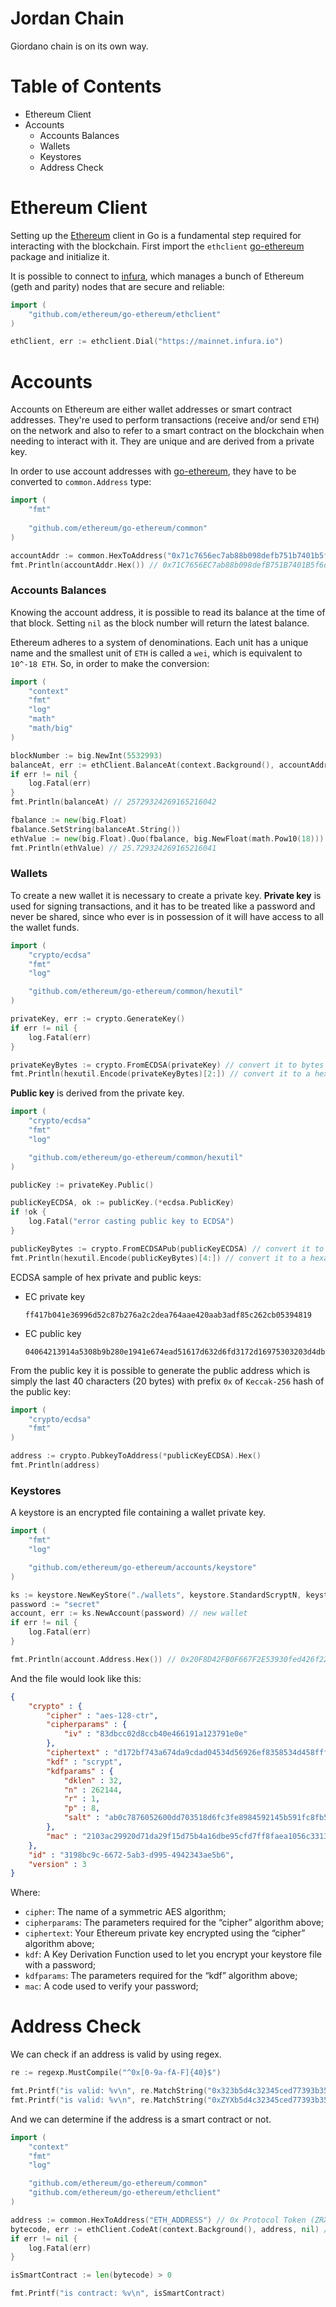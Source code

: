 # Jordan Chain

Giordano chain is on its own way.

# Table of Contents

- Ethereum Client
- Accounts
  - Accounts Balances
  - Wallets
  - Keystores
  - Address Check

# Ethereum Client

Setting up the [Ethereum](https://ethereum.org/en/) client in Go is a fundamental step required for interacting with the blockchain. First import the `ethclient` [go-ethereum](https://pkg.go.dev/github.com/ethereum/go-ethereum) package and initialize it.

It is possible to connect to [infura](https://www.infura.io), which manages a bunch of Ethereum (geth and parity) nodes that are secure and reliable:

```go
import (
    "github.com/ethereum/go-ethereum/ethclient"
)

ethClient, err := ethclient.Dial("https://mainnet.infura.io")
```

# Accounts

Accounts on Ethereum are either wallet addresses or smart contract addresses. They're used to perform transactions (receive and/or send `ETH`) on the network and also to refer to a smart contract on the blockchain when needing to interact with it. They are unique and are derived from a private key.

In order to use account addresses with [go-ethereum](https://pkg.go.dev/github.com/ethereum/go-ethereum), they have to be converted to `common.Address` type:

```go
import (
    "fmt"
	
    "github.com/ethereum/go-ethereum/common"
)

accountAddr := common.HexToAddress("0x71c7656ec7ab88b098defb751b7401b5f6d8976f")
fmt.Println(accountAddr.Hex()) // 0x71C7656EC7ab88b098defB751B7401B5f6d8976F
```

### Accounts Balances

Knowing the account address, it is possible to read its balance at the time of that block. Setting `nil` as the block number will return the latest balance.

Ethereum adheres to a system of denominations. Each unit has a unique name and the smallest unit of `ETH` is called a `wei`, which is equivalent to `10^-18 ETH`. So, in order to make the conversion:

```go
import (
    "context"
    "fmt"
    "log"
    "math"
    "math/big"
)

blockNumber := big.NewInt(5532993)
balanceAt, err := ethClient.BalanceAt(context.Background(), accountAddr, blockNumber)
if err != nil {
    log.Fatal(err)
}
fmt.Println(balanceAt) // 25729324269165216042

fbalance := new(big.Float)
fbalance.SetString(balanceAt.String())
ethValue := new(big.Float).Quo(fbalance, big.NewFloat(math.Pow10(18)))
fmt.Println(ethValue) // 25.729324269165216041
```

### Wallets

To create a new wallet it is necessary to create a private key. **Private key** is used for signing transactions, and it has to be treated like a password and never be shared, since who ever is in possession of it will have access to all the wallet funds.

```go
import (
    "crypto/ecdsa"
    "fmt"
    "log"

    "github.com/ethereum/go-ethereum/common/hexutil"
)

privateKey, err := crypto.GenerateKey()
if err != nil {
    log.Fatal(err)
}

privateKeyBytes := crypto.FromECDSA(privateKey) // convert it to bytes
fmt.Println(hexutil.Encode(privateKeyBytes)[2:]) // convert it to a hexadecimal string and strip the 0x after it's hex encoded
```

**Public key** is derived from the private key.

```go
import (
    "crypto/ecdsa"
    "fmt"
    "log"

    "github.com/ethereum/go-ethereum/common/hexutil"
)

publicKey := privateKey.Public()

publicKeyECDSA, ok := publicKey.(*ecdsa.PublicKey)
if !ok {
    log.Fatal("error casting public key to ECDSA")
}

publicKeyBytes := crypto.FromECDSAPub(publicKeyECDSA) // convert it to bytes
fmt.Println(hexutil.Encode(publicKeyBytes)[4:]) // convert it to a hexadecimal string and strip the 0x and the first 2 characters (i.e. 04) which is always the EC prefix and is not required
```

ECDSA sample of hex private and public keys:
- EC private key
  ```
  ff417b041e36996d52c87b276a2c2dea764aae420aab3adf85c262cb05394819
  ```
- EC public key
  ```
  04064213914a5308b9b280e1941e674ead51617d632d6fd3172d16975303203d4db9debdc75ec90f1105969921ccbdf27f099fc1d47b36336e19aac35db68cda33
  ```
  
From the public key it is possible to generate the public address which is simply the last 40 characters (20 bytes) with prefix `0x` of `Keccak-256` hash of the public key:

```go
import (
    "crypto/ecdsa"
    "fmt"
)

address := crypto.PubkeyToAddress(*publicKeyECDSA).Hex()
fmt.Println(address)
```

### Keystores

A keystore is an encrypted file containing a wallet private key. 

```go
import (
    "fmt"
    "log"

    "github.com/ethereum/go-ethereum/accounts/keystore"
)

ks := keystore.NewKeyStore("./wallets", keystore.StandardScryptN, keystore.StandardScryptP)
password := "secret"
account, err := ks.NewAccount(password) // new wallet
if err != nil {
    log.Fatal(err)
}

fmt.Println(account.Address.Hex()) // 0x20F8D42FB0F667F2E53930fed426f225752453b3
```

And the file would look like this:

```json
{
    "crypto" : {
        "cipher" : "aes-128-ctr",
        "cipherparams" : {
            "iv" : "83dbcc02d8ccb40e466191a123791e0e"
        },
        "ciphertext" : "d172bf743a674da9cdad04534d56926ef8358534d458fffccd4e6ad2fbde479c",
        "kdf" : "scrypt",
        "kdfparams" : {
            "dklen" : 32,
            "n" : 262144,
            "r" : 1,
            "p" : 8,
            "salt" : "ab0c7876052600dd703518d6fc3fe8984592145b591fc8fb5c6d43190334ba19"
        },
        "mac" : "2103ac29920d71da29f15d75b4a16dbe95cfd7ff8faea1056c33131d846e3097"
    },
    "id" : "3198bc9c-6672-5ab3-d995-4942343ae5b6",
    "version" : 3
}
```

Where:
- `cipher`: The name of a symmetric AES algorithm;
- `cipherparams`: The parameters required for the “cipher” algorithm above;
- `ciphertext`: Your Ethereum private key encrypted using the “cipher” algorithm above;
- `kdf`: A Key Derivation Function used to let you encrypt your keystore file with a password;
- `kdfparams`: The parameters required for the “kdf” algorithm above;
- `mac`: A code used to verify your password;

# Address Check

We can check if an address is valid by using regex.

```go
re := regexp.MustCompile("^0x[0-9a-fA-F]{40}$")

fmt.Printf("is valid: %v\n", re.MatchString("0x323b5d4c32345ced77393b3530b1eed0f346429d")) // is valid: true
fmt.Printf("is valid: %v\n", re.MatchString("0xZYXb5d4c32345ced77393b3530b1eed0f346429d")) // is valid: false
```

And we can determine if the address is a smart contract or not.

```go
import (
    "context"
    "fmt"
    "log"

    "github.com/ethereum/go-ethereum/common"
    "github.com/ethereum/go-ethereum/ethclient"
)

address := common.HexToAddress("ETH_ADDRESS") // 0x Protocol Token (ZRX) smart contract address
bytecode, err := ethClient.CodeAt(context.Background(), address, nil) // nil is the latest block
if err != nil {
    log.Fatal(err)
}

isSmartContract := len(bytecode) > 0

fmt.Printf("is contract: %v\n", isSmartContract)
```
